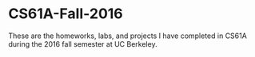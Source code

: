 # CS61A-Fall-2016

These are the homeworks, labs, and projects I have completed in CS61A during the 2016 fall semester at UC Berkeley.
